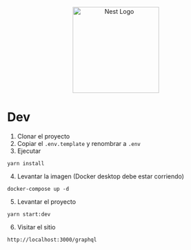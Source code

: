 <p align="center">
  <a href="http://nestjs.com/" target="blank"><img src="https://nestjs.com/img/logo-small.svg" width="200" alt="Nest Logo" /></a>
</p>

# Dev

1. Clonar el proyecto
2. Copiar el ```.env.template``` y renombrar a ```.env```
3. Ejecutar
```
yarn install
```
4. Levantar la imagen  (Docker desktop debe estar corriendo)
````
docker-compose up -d
````
5. Levantar el proyecto
````
yarn start:dev
````
6. Visitar el sitio
```
http://localhost:3000/graphql
```